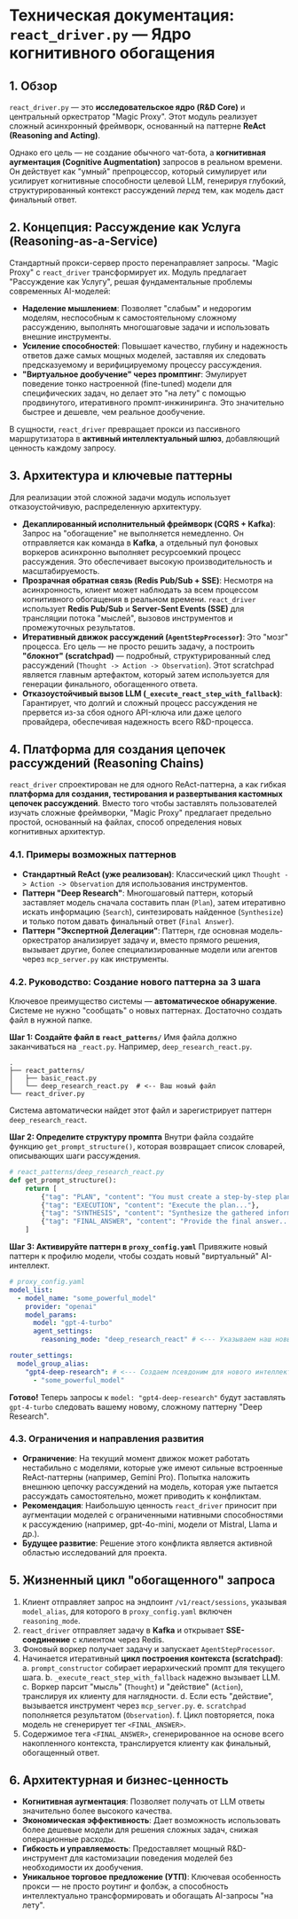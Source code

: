# Техническая документация: `react_driver.py` — Ядро когнитивного обогащения

## 1. Обзор

`react_driver.py` — это **исследовательское ядро (R&D Core)** и центральный оркестратор "Magic Proxy". Этот модуль реализует сложный асинхронный фреймворк, основанный на паттерне **ReAct (Reasoning and Acting)**.

Однако его цель — не создание обычного чат-бота, а **когнитивная аугментация (Cognitive Augmentation)** запросов в реальном времени. Он действует как "умный" препроцессор, который симулирует или усилирует когнитивные способности целевой LLM, генерируя глубокий, структурированный контекст рассуждений *перед* тем, как модель даст финальный ответ.

## 2. Концепция: Рассуждение как Услуга (Reasoning-as-a-Service)

Стандартный прокси-сервер просто перенаправляет запросы. "Magic Proxy" с `react_driver` трансформирует их. Модуль предлагает "Рассуждение как Услугу", решая фундаментальные проблемы современных AI-моделей:

*   **Наделение мышлением**: Позволяет "слабым" и недорогим моделям, неспособным к самостоятельному сложному рассуждению, выполнять многошаговые задачи и использовать внешние инструменты.
*   **Усиление способностей**: Повышает качество, глубину и надежность ответов даже самых мощных моделей, заставляя их следовать предсказуемому и верифицируемому процессу рассуждения.
*   **"Виртуальное дообучение" через промптинг**: Эмулирует поведение тонко настроенной (fine-tuned) модели для специфических задач, но делает это "на лету" с помощью продвинутого, итеративного промпт-инжиниринга. Это значительно быстрее и дешевле, чем реальное дообучение.

В сущности, `react_driver` превращает прокси из пассивного маршрутизатора в **активный интеллектуальный шлюз**, добавляющий ценность каждому запросу.

## 3. Архитектура и ключевые паттерны

Для реализации этой сложной задачи модуль использует отказоустойчивую, распределенную архитектуру.

*   **Декаплированный исполнительный фреймворк (CQRS + Kafka)**: Запрос на "обогащение" не выполняется немедленно. Он отправляется как команда в **Kafka**, а отдельный пул фоновых воркеров асинхронно выполняет ресурсоемкий процесс рассуждения. Это обеспечивает высокую производительность и масштабируемость.
*   **Прозрачная обратная связь (Redis Pub/Sub + SSE)**: Несмотря на асинхронность, клиент может наблюдать за всем процессом когнитивного обогащения в реальном времени. `react_driver` использует **Redis Pub/Sub** и **Server-Sent Events (SSE)** для трансляции потока "мыслей", вызовов инструментов и промежуточных результатов.
*   **Итеративный движок рассуждений (`AgentStepProcessor`)**: Это "мозг" процесса. Его цель — не просто решить задачу, а построить **"блокнот" (scratchpad)** — подробный, структурированный след рассуждений (`Thought -> Action -> Observation`). Этот scratchpad является главным артефактом, который затем используется для генерации финального, обогащенного ответа.
*   **Отказоустойчивый вызов LLM (`_execute_react_step_with_fallback`)**: Гарантирует, что долгий и сложный процесс рассуждения не прервется из-за сбоя одного API-ключа или даже целого провайдера, обеспечивая надежность всего R&D-процесса.

## 4. Платформа для создания цепочек рассуждений (Reasoning Chains)

`react_driver` спроектирован не для одного ReAct-паттерна, а как гибкая **платформа для создания, тестирования и развертывания кастомных цепочек рассуждений**. Вместо того чтобы заставлять пользователей изучать сложные фреймворки, "Magic Proxy" предлагает предельно простой, основанный на файлах, способ определения новых когнитивных архитектур.

### 4.1. Примеры возможных паттернов

*   **Стандартный ReAct (уже реализован)**: Классический цикл `Thought -> Action -> Observation` для использования инструментов.
*   **Паттерн "Deep Research"**: Многошаговый паттерн, который заставляет модель сначала составить план (`Plan`), затем итеративно искать информацию (`Search`), синтезировать найденное (`Synthesize`) и только потом давать финальный ответ (`Final Answer`).
*   **Паттерн "Экспертной Делегации"**: Паттерн, где основная модель-оркестратор анализирует задачу и, вместо прямого решения, вызывает другие, более специализированные модели или агентов через `mcp_server.py` как инструменты.

### 4.2. Руководство: Создание нового паттерна за 3 шага

Ключевое преимущество системы — **автоматическое обнаружение**. Системе не нужно "сообщать" о новых паттернах. Достаточно создать файл в нужной папке.

**Шаг 1: Создайте файл в `react_patterns/`**
Имя файла должно заканчиваться на `_react.py`. Например, `deep_research_react.py`.
```
.
├── react_patterns/
│   ├── basic_react.py
│   └── deep_research_react.py  # <-- Ваш новый файл
└── react_driver.py
```
Система автоматически найдет этот файл и зарегистрирует паттерн `deep_research_react`.

**Шаг 2: Определите структуру промпта**
Внутри файла создайте функцию `get_prompt_structure()`, которая возвращает список словарей, описывающих шаги рассуждения.
```python
# react_patterns/deep_research_react.py
def get_prompt_structure():
    return [
        {"tag": "PLAN", "content": "You must create a step-by-step plan..."},
        {"tag": "EXECUTION", "content": "Execute the plan..."},
        {"tag": "SYNTHESIS", "content": "Synthesize the gathered information..."},
        {"tag": "FINAL_ANSWER", "content": "Provide the final answer..."}
    ]
```

**Шаг 3: Активируйте паттерн в `proxy_config.yaml`**
Привяжите новый паттерн к профилю модели, чтобы создать новый "виртуальный" AI-интеллект.
```yaml
# proxy_config.yaml
model_list:
  - model_name: "some_powerful_model"
    provider: "openai"
    model_params:
      model: "gpt-4-turbo"
      agent_settings:
        reasoning_mode: "deep_research_react" # <--- Указываем наш новый паттерн

router_settings:
  model_group_alias:
    "gpt4-deep-research": # <--- Создаем псевдоним для нового интеллекта
      - "some_powerful_model"
```
**Готово!** Теперь запросы к `model: "gpt4-deep-research"` будут заставлять `gpt-4-turbo` следовать вашему новому, сложному паттерну "Deep Research".

### 4.3. Ограничения и направления развития

*   **Ограничение**: На текущий момент движок может работать нестабильно с моделями, которые уже имеют сильные встроенные ReAct-паттерны (например, Gemini Pro). Попытка наложить внешнюю цепочку рассуждений на модель, которая уже пытается рассуждать самостоятельно, может приводить к конфликтам.
*   **Рекомендация**: Наибольшую ценность `react_driver` приносит при аугментации моделей с ограниченными нативными способностями к рассуждению (например, gpt-4o-mini, модели от Mistral, Llama и др.).
*   **Будущее развитие**: Решение этого конфликта является активной областью исследований для проекта.

## 5. Жизненный цикл "обогащенного" запроса

1.  Клиент отправляет запрос на эндпоинт `/v1/react/sessions`, указывая `model_alias`, для которого в `proxy_config.yaml` включен `reasoning_mode`.
2.  `react_driver` отправляет задачу в **Kafka** и открывает **SSE-соединение** с клиентом через Redis.
3.  Фоновый воркер получает задачу и запускает `AgentStepProcessor`.
4.  Начинается итеративный **цикл построения контекста (scratchpad)**:
    a. `prompt_constructor` собирает иерархический промпт для текущего шага.
    b. `_execute_react_step_with_fallback` надежно вызывает LLM.
    c. Воркер парсит "мысль" (`Thought`) и "действие" (`Action`), транслируя их клиенту для наглядности.
    d. Если есть "действие", вызывается инструмент через `mcp_server.py`.
    e. `scratchpad` пополняется результатом (`Observation`).
    f. Цикл повторяется, пока модель не сгенерирует тег `<FINAL_ANSWER>`.
5.  Содержимое тега `<FINAL_ANSWER>`, сгенерированное на основе всего накопленного контекста, транслируется клиенту как финальный, обогащенный ответ.

## 6. Архитектурная и бизнес-ценность

*   **Когнитивная аугментация**: Позволяет получать от LLM ответы значительно более высокого качества.
*   **Экономическая эффективность**: Дает возможность использовать более дешевые модели для решения сложных задач, снижая операционные расходы.
*   **Гибкость и управляемость**: Предоставляет мощный R&D-инструмент для кастомизации поведения моделей без необходимости их дообучения.
*   **Уникальное торговое предложение (УТП)**: Ключевая особенность прокси — не просто роутинг и фолбэк, а способность интеллектуально трансформировать и обогащать AI-запросы "на лету".